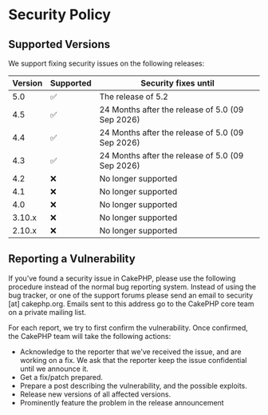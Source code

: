 # Security Policy

## Supported Versions

We support fixing security issues on the following releases:

| Version | Supported          | Security fixes until
| ------- | ------------------ | --------------------
| 5.0     | :white_check_mark: | The release of 5.2
| 4.5     | :white_check_mark: | 24 Months after the release of 5.0 (09 Sep 2026)
| 4.4     | :white_check_mark: | 24 Months after the release of 5.0 (09 Sep 2026)
| 4.3     | :white_check_mark: | 24 Months after the release of 5.0 (09 Sep 2026)
| 4.2     | :x:                | No longer supported
| 4.1     | :x:                | No longer supported
| 4.0     | :x:                | No longer supported
| 3.10.x  | :x:                | No longer supported
| 2.10.x  | :x:                | No longer supported

## Reporting a Vulnerability

If you’ve found a security issue in CakePHP, please use the following procedure
instead of the normal bug reporting system. Instead of using the bug tracker,
or one of the support forums please send an email to security [at] cakephp.org. Emails
sent to this address go to the CakePHP core team on a private mailing list.

For each report, we try to first confirm the vulnerability. Once confirmed,
the CakePHP team will take the following actions:

* Acknowledge to the reporter that we’ve received the issue, and are
  working on a fix. We ask that the reporter keep the issue confidential until we announce it.
* Get a fix/patch prepared.
* Prepare a post describing the vulnerability, and the possible exploits.
* Release new versions of all affected versions.
* Prominently feature the problem in the release announcement
